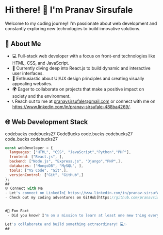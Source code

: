 # Hi there! 👋 I'm Pranav Sirsufale

Welcome to my coding journey! I'm passionate about web development and constantly exploring new technologies to build innovative solutions.

## 🚀 About Me

- 💻 Full-stack web developer with a focus on front-end technologies like HTML, CSS, and JavaScript.
- 🌱 Currently diving deep into React.js to build dynamic and interactive user interfaces.
- 🎨 Enthusiastic about UI/UX design principles and creating visually appealing websites.
- 🌍 Eager to collaborate on projects that make a positive impact on society and the environment.
- 📞 Reach out to me at pranavsirsufale@gmail.com or connect with me on https://www.linkedin.com/in/pranav-sirsufale-488ba4269/.

## 🌐 Web Development Stack

codebucks codebucks27 CodeBucks code.bucks codebucks27 code_bucks codebucks27

```javascript
const webDeveloper = {
  languages: ["HTML", "CSS", "JavaScript","Python","PHP"],
  frontend: ["React.js", ],
  backend: ["Node.js", "Express.js", "Django","PHP",],
  databases: ["MongoDB", "MySQL", ],
  tools: ["VS Code", "Git",],
  versionControl: ["Git", "GitHub",]
};
##
🌐 Connect with Me
- Let's connect on LinkedIn[ https://www.linkedin.com/in/pranav-sirsufale-488ba4269/]!
- Check out my coding adventures on GitHub[https://github.com/pranavsirsufale]!

  
#🌟 Fun Fact
 - Did you know? I'm on a mission to learn at least one new thing every day. Join me in this exciting quest for knowledge!

Let's collaborate and build something extraordinary! 💻✨
##




